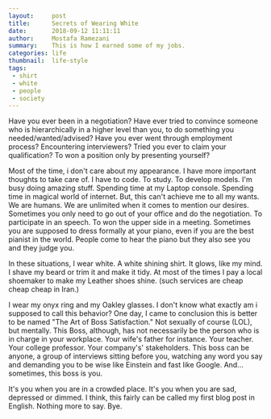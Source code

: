 ```yaml
---
layout:     post
title:      Secrets of Wearing White
date:       2018-09-12 11:11:11
author:     Mostafa Ramezani
summary:    This is how I earned some of my jobs.
categories: life
thumbnail:  life-style
tags:
 - shirt
 - white
 - people
 - society
---
```

Have you ever been in a negotiation? Have ever tried to convince someone who is hierarchically in a higher level than you, to do something you needed/wanted/advised? Have you ever went through employment process? Encountering interviewers? Tried you ever to claim your qualification? To won a position only by presenting yourself?

Most of the time, i don&#39;t care about my appearance. I have more important thoughts to take care of. I have to code. To study. To develop models. I&#39;m busy doing amazing stuff. Spending time at my Laptop console. Spending time in magical world of internet. But, this can&#39;t achieve me to all my wants. We are humans. We are unlimited when it comes to mention our desires. Sometimes you only need to go out of your office and do the negotiation. To participate in an speech. To won the upper side in a meeting. Sometimes you are supposed to dress formally at your piano, even if you are the best pianist in the world. People come to hear the piano but they also see you and they judge you.

In these situations, I wear white. A white shining shirt. It glows, like my mind. I shave my beard or trim it and make it tidy. At most of the times I pay a local shoemaker to make my Leather shoes shine. (such services are cheap cheap cheap in Iran.)

I wear my onyx ring and my Oakley glasses. I don&#39;t know what exactly am i supposed to call this behavior? One day, I came to conclusion this is better to be named &quot;The Art of Boss Satisfaction.&quot; Not sexually of course (LOL), but mentally. This Boss, although, has not necessarily be the person who is in charge in your workplace. Your wife&#39;s father for instance. Your teacher. Your college professor. Your company&#39;s&#39; stakeholders. This boss can be anyone, a group of interviews sitting before you, watching any word you say and demanding you to be wise like Einstein and fast like Google. And… sometimes, this boss is you.

It&#39;s you when you are in a crowded place. It&#39;s you when you are sad, depressed or dimmed. I think, this fairly can be called my first blog post in English. Nothing more to say. Bye.